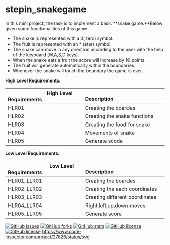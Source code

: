 # stepin_snakegame
In this mini project, the task is to implement a basic **snake game.**Below given some functionalities of this game:

- The snake is represented with a 0(zero) symbol.
- The fruit is represented with an * (star) symbol.
- The snake can move in any direction according to the user with the help of the keyboard (W,A,S,D keys).
- When the snake eats a fruit the score will increase by 10 points.
- The fruit will generate automatically within the boundaries.
- Whenever the snake will touch the boundary the game is over.


**High Level Requirements:**

|`               `**High Level Requirements**|`                                 `**Description**|
| :- | :- |
|HLR01|Creating the boardes|
|HLR02|Creating the snake functions|
|HLR03|Creating the food for snake|
|HLR04|Movements of snake|
|HLR05|Generate scode|

**Low Level Requirements:**

|`                `**Low Level Requirements**|`                             `**Description**|
| :- | :- |
|HLR01\_LLR01|Creating the boardes|
|HLR02\_LLR02|Creating the each coordinates|
|HLR03\_LLR03|Creating different coordinates|
|HLR04\_LLR04|Right,left,up,down moves|
|HLR05\_LLR05|Generate score|
[![GitHub issues](https://img.shields.io/github/issues/saimohan4356/stepin_snakegame)](https://github.com/saimohan4356/stepin_snakegame/issues)
[![GitHub forks](https://img.shields.io/github/forks/saimohan4356/stepin_snakegame)](https://github.com/saimohan4356/stepin_snakegame/network)
[![GitHub stars](https://img.shields.io/github/stars/saimohan4356/stepin_snakegame)](https://github.com/saimohan4356/stepin_snakegame/stargazers)
[![GitHub license](https://img.shields.io/github/license/saimohan4356/stepin_snakegame)](https://github.com/saimohan4356/stepin_snakegame)
[![GitHub license](https://img.shields.io/github/license/saimohan4356/stepin_snakegame)](https://github.com/saimohan4356/stepin_snakegame)
https://www.code-inspector.com/project/27826/status/svg
